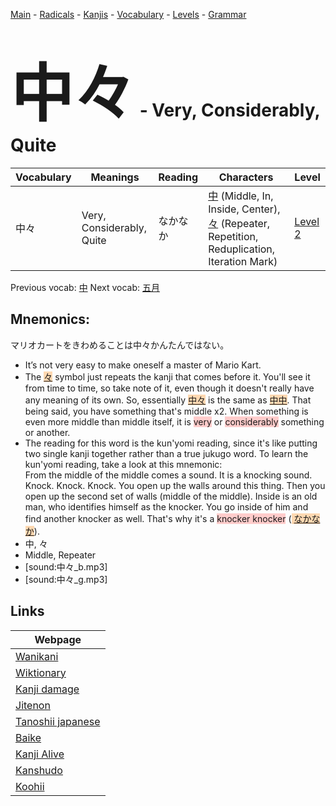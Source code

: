 <style> bigfont {font-size: 100px}</style>
[Main](../README.md) -
[Radicals](../radicals.md) -
[Kanjis](../kanjis.md) -
[Vocabulary](../vocabulary.md) -
[Levels](../levels.md) -
[Grammar](../grammar.md)
# <bigfont> 中々</bigfont> - Very, Considerably, Quite 

| Vocabulary | Meanings | Reading | Characters | Level |
| --- | --- | --- | --- | --- |
| 中々 | Very, Considerably, Quite | なかなか |  [中](../kanjis/中.md) (Middle, In, Inside, Center), [々](../kanjis/々.md) (Repeater, Repetition, Reduplication, Iteration Mark) | [Level 2](../levels/wk_level2.md) |

Previous vocab: [中](中.md) Next vocab: [五月](五月.md) 

## Mnemonics:
マリオカートをきわめることは中々かんたんではない。
* It’s not very easy to make oneself a master of Mario Kart.
* The <span style="background-color:#fed8b1"> [々](https://jisho.org/search/々)</span> symbol just repeats the kanji that comes before it. You'll see it from time to time, so take note of it, even though it doesn't really have any meaning of its own. So, essentially <span style="background-color:#fed8b1"> [中々](https://jisho.org/search/中々)</span> is the same as <span style="background-color:#fed8b1"> [中中](https://jisho.org/search/中中)</span>. That being said, you have something that's middle x2. When something is even more middle than middle itself, it is <span style="background-color:#ffcccb"> very</span> or <span style="background-color:#ffcccb"> considerably</span> something or another.
* The reading for this word is the kun'yomi reading, since it's like putting two single kanji together rather than a true jukugo word. To learn the kun'yomi reading, take a look at this mnemonic: <br />From the middle of the middle comes a sound. It is a knocking sound. Knock. Knock. Knock. You open up the walls around this thing. Then you open up the second set of walls (middle of the middle). Inside is an old man, who identifies himself as the knocker. You go inside of him and find another knocker as well. That's why it's a <span style="background-color:#ffcccb"> knocker knocker</span> (<span style="background-color:#fed8b1"> [なかなか](https://jisho.org/search/なかなか)</span>).
* 中, 々
* Middle, Repeater
* [sound:中々_b.mp3]
* [sound:中々_g.mp3]


## Links 

| Webpage |
| --- |
| [Wanikani          ](https://www.wanikani.com/kanji/中々) |
| [Wiktionary        ](https://en.wiktionary.org/wiki/中々) |
| [Kanji damage      ](http://www.kanjidamage.com/kanji/search?utf8=✓&q=中々) |
| [Jitenon           ](https://jitenon.com/kanji/中々) |
| [Tanoshii japanese ](https://www.tanoshiijapanese.com/dictionary/kanji.cfm?k=中々) |
| [Baike             ](https://baike.baidu.com/item/中々) |
| [Kanji Alive       ](https://app.kanjialive.com/中々) |
| [Kanshudo          ](https://www.kanshudo.com/searchmn?q=中々) |
| [Koohii            ](https://kanji.koohii.com/study/kanji/中々) |
